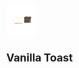 <div>
    <img src="./packages/docs/public/icon.png" width="80" alt="vanilla-toast-logo-png" />
    <br />
    <h1>Vanilla Toast</h1>
</div>